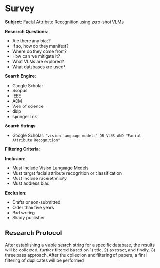 # Survey

**Subject**: Facial Attribute Recognition using zero-shot VLMs

**Research Questions**: 

- Are there any bias?
- If so, how do they manifest?
- Where do they come from?
- How can we mitigate it?
- What VLMs are explored?
- What databases are used?

**Search Engine**: 

-  Google Scholar
- Scopus
- IEEE
- ACM
- Web of science
- dblp
- springer link

**Search Strings**

- Google Scholar: `"vision language models" OR VLMS AND "Facial Attribute Recognition"`

**Filtering Criteria**:

**Inclusion**:

- Must include Vision Language Models
- Must target facial attribute recognition or classification
- Must include race/ethnicity
- Must address bias

**Exclusion**:

- Drafts or non-submitted
- Older than five years
- Bad writing
- Shady publisher

## Research Protocol

After establishing a viable search string for a specific database, the results will be collected, further filtered based on 1) title, 2) abstract, and finally, 3) three pass approach. After the collection and filtering of papers, a final filtering of duplicates will be performed
